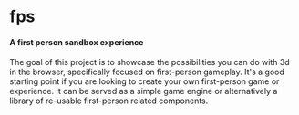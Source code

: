 # fps
#### A first person sandbox experience

The goal of this project is to showcase the possibilities you can do with 3d in the browser, specifically focused on first-person gameplay. It's a good starting point if you are looking to create your own first-person game or experience. It can be served as a simple game engine or alternatively a library of re-usable first-person related components.
